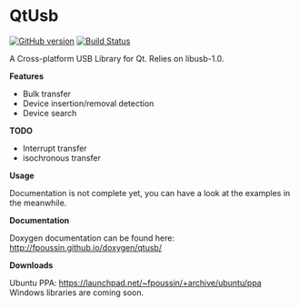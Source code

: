 **QtUsb**
==
[![GitHub version](https://badge.fury.io/gh/fpoussin%2Fqtusb.svg)](https://badge.fury.io/gh/fpoussin%2Fqtusb)
[![Build Status](http://jenkins.netyxia.net/buildStatus/icon?job=QtUsb)](http://jenkins.netyxia.net/job/QtUsb)

A Cross-platform USB Library for Qt.
Relies on libusb-1.0.

**Features**

- Bulk transfer
- Device insertion/removal detection
- Device search

**TODO**

- Interrupt transfer
- isochronous transfer

**Usage**

Documentation is not complete yet, you can have a look at the examples in the meanwhile.

**Documentation**  

Doxygen documentation can be found here: http://fpoussin.github.io/doxygen/qtusb/

**Downloads**

Ubuntu PPA: https://launchpad.net/~fpoussin/+archive/ubuntu/ppa 
Windows libraries are coming soon.
